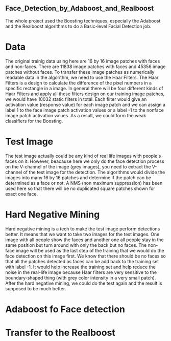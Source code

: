## Face_Detection_by_Adaboost_and_Realboost
The whole project used the Boosting techniques, especially the Adaboost and the Realboost algorithms to do a Basic-level Facial Detection job.

# Data
The original trainig data using here are 16 by 16 image patches with faces and non-faces. There are 11838 image patches with faces and 45356 image patches without faces. To transfer these image patches as numerically readable data in the algorithm, we need to use the Haar Filters. The Haar Filters is a design to calculate the difference of the pixel numbers in a specific rectangle in a image. In general there will be four different kinds of Haar Filters and apply all these filters design on our training image patches, we would have 10032 static filters in total. Each filter would give an activation value (response value) for each image patch and we can assign a label 1 to the face image patch activation values or a label -1 to the nonface image patch activation values. As a result, we could form the weak classifiers for the Boosting.

# Test Image
The test image actually could be any kind of real life images with people's faces on it. However, beacause here we only do the face detection process on the V-channel of the image (grey images), you need to extract the V-channel of the test image for the detection. The algorithms would divide the images into many 16 by 16 patches and determine if the patch can be determined as a face or not. A NMS (non maximum suppression) has been used here so that there will be no duplicated square patches shown for exact one face.

# Hard Negative Mining
Hard negative mining is a tech to make the test image perform detections better. It means that we want to take two images for the test images. One image with all people show the faces and another one all people stay in the same position but turn around with only the back but no faces. The non-face image will be used as the last step of the training that we would do the face detection on this image first. We know that there should be no faces so that all the patches detected as faces can be add back to the training set with label -1. It would help increase the training set and help reduce the noise in the real-life image because Haar filters are very sensitive to the boundary-shaped thing (with grey color intensity in a very small patch). After the hard negative mining, we could do the test again and the result is supposed to be much better.

# Adaboost fo Face detection

# Transfer to the Realboost
